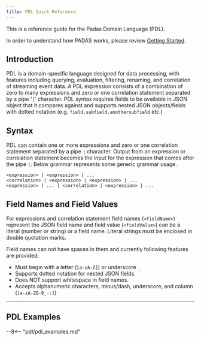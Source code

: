 ```yaml
---
title: PDL Quick Reference
---
```


This is a reference guide for the Padas Domain Language (PDL). 

In order to understand how PADAS works, please review [Getting Started](/docs/get-started.html).

## Introduction
PDL is a domain-specific language designed for data processing, with features including querying, evaluation, filtering, renaming, and correlation of streaming event data.  A PDL expression consists of a combination of zero to many expressions and zero or one correlation statement separated by a pipe '`|`' character.  PDL syntax requires fields to be available in JSON object that it compares against and supports nested JSON objects/fields with dotted notation (e.g. `field.subfield.anothersubfield` etc.)

## Syntax
PDL can contain one or more expressions and zero or one correlation statement separated by a pipe `|` character.  Output from an expression or correlation statement becomes the input for the expression that comes after the pipe `|`.  Below grammar represents some generic grammar usage.
```
<expression> | <expression> | ...
<correlation> | <expression> | <expression> | ...
<expression> | ... | <correlation> | <expression> | ...
```

## Field Names and Field Values
For expressions and correlation statement field names (`<fieldName>`) represent the JSON field name and field value (`<fieldValue>`) can be a literal (number or string) or a field name.  Literal strings must be enclosed in double quotation marks.

Field names can not have spaces in them and currently following features are provided:

- Must begin with a letter (`[a-zA-Z]`) or underscore `_`
- Supports dotted notation for nested JSON fields.
- Does NOT support whitespace in field names.
- Accepts alphanumeric characters, minus/dash, underscore, and column (`[a-zA-Z0-9_-:]`)

---

## PDL Examples
--8<-- "pdl/pdl_examples.md"
